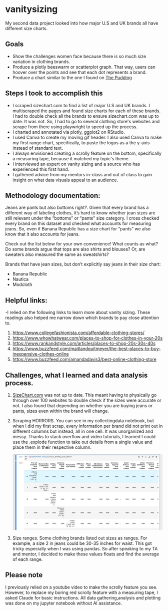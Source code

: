 # vanitysizing
My second data project looked into how major U.S and UK brands all have different size charts. 

## Goals
- Show the challenges women face because there is so much size variation in clothing brands.
- Produce a plotly beeswarm or scatterplot graph. That way, users can hoover over the points and see that each dot represents a brand.
- Produce a chart similar to the one I found on [The Pudding](https://pudding.cool/projects/vocabulary/index.html)

 ## Steps I took to accomplish this 
- I scraped sizechart.com to find a list of major U.S and UK brands. I multiscraped the pages and found size charts for each of these brands. I had to double check all the brands to ensure sizechart.com was up to date. It was not. So, I had to go to several clothing store's websites and scrape from there using playwright to speed up the process.
- I charted and annotated via plotly, ggplot2 on RStudio.
- I used Canva to create my moving gif header. I also used Canva to make my first range chart, specifically, to paste the logos as a the y-axis instead of standard text.
- I always envisioned creating a scrolly feature on the bottom, specifically a measuring tape, because it matched my topic's theme.
- I interviewed an expert on vanity sizing and a source who has experienced this first hand.
- I gathered advice from my mentors in-class and out of class to gain insight on what data visuals appeal to an audience. 

## Methodology documentation:

Jeans are pants but also bottoms right?. Given that every brand has a different way of labeling clothes, it’s hard to know whether jean sizes are still relevant under the “bottoms” or “pants” size category. I cross checked every brand on this dataset and checked what accounts for measuring jeans. So, even if Banana Republic has a size chart for “pants” we also know that it also accounts for jeans. 

Check out the list below for your own convenience! What counts as what? Do some brands argue that tops are also shirts and blouses? Or, are sweaters also measured the same as sweatshirts?

Brands that have jean sizes, but don’t explicitly say jeans in their size chart: 

- Banana Republic
- Nautica 
- Modcloth

## Helpful links: 

-I relied on the following links to learn more about vanity sizing. These readings also helped me narrow down which brands to pay close attention to.

1) https://www.collegefashionista.com/affordable-clothing-stores/
2) https://www.whowhatwear.com/places-to-shop-for-clothes-in-your-20s
3) https://www.rankandstyle.com/articles/places-to-shop-20s-30s-40s
4) https://www.buzzfeed.com/maitlandquitmeyer/the-best-places-to-buy-inexpensive-clothes-online
5) https://www.buzzfeed.com/amandadavis3/best-online-clothing-store


## Challenges, what I learned and data analysis process. 
 1. [SizeChart.com](https://www.sizechart.com/) was not up to date. This meant having to physically go through over 100 websites to double check if the sizes were accurate or not. I also found that depending on whether you are buying jeans or pants, sizes even within the brand will change. 

 2. Scraping HORRORS. You can see in my collectingdata notebook, but when I did my first scrap, every information per brand did not print out in different columns but instead, all in one cell. It was unorganized and messy. Thanks to stack overflow and video tutorials, I learned I could use the .explode function to take out details from a single value and place them in their respective column.

    ![Alt text](horror.png)

 4. Size ranges. Some clothing brands listed out sizes as ranges. For example, a size 2 in jeans could be 30-35 inches for waist. This got tricky especially when I was using pandas. So after speaking to my TA and mentor, I decided to make these values floats and find the average of each range. 

## Please note

 I previously relied on a youtube video to make the scrolly feature you see. However, to replace my boring red scrolly feature with a measuring tape, I asked Claude for basic instructions. All data gathering,analysis and plotting was done on my jupyter notebook without AI assistance. 
